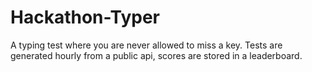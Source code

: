 # Hackathon-Typer
A typing test where you are never allowed to miss a key. Tests are generated hourly from a public api, scores are stored in a leaderboard.
